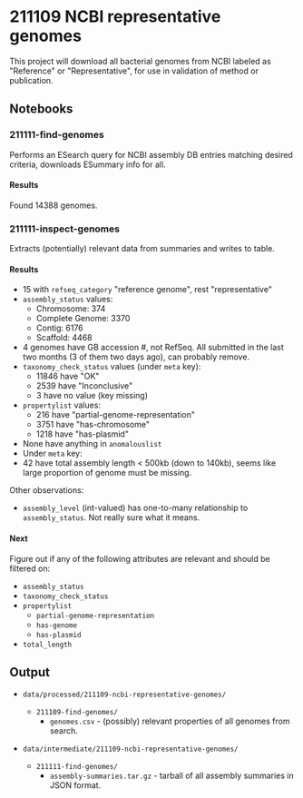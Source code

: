 # 211109 NCBI representative genomes

This project will download all bacterial genomes from NCBI labeled as "Reference" or
"Representative", for use in validation of method or publication.


## Notebooks

### 211111-find-genomes

Performs an ESearch query for NCBI assembly DB entries matching desired criteria, downloads ESummary
info for all.

#### Results

Found 14388 genomes.


### 211111-inspect-genomes

 Extracts (potentially) relevant data from summaries and writes to table.

#### Results

- 15 with `refseq_category` "reference genome", rest "representative"
- `assembly_status` values:
  - Chromosome: 374
  - Complete Genome: 3370
  - Contig: 6176
  - Scaffold: 4468
- 4 genomes have GB accession #, not RefSeq. All submitted in the last two months (3 of them two
  days ago), can probably remove.
- `taxonomy_check_status` values (under `meta` key):
  - 11846 have "OK"
  - 2539 have "Inconclusive"
  - 3 have no value (key missing)
- `propertylist` values:
  - 216 have "partial-genome-representation"
  - 3751 have "has-chromosome"
  - 1218 have "has-plasmid"
- None have anything in `anomalouslist`
- Under `meta` key:
- 42 have total assembly length < 500kb (down to 140kb), seems like large proportion of genome must
  be missing.

Other observations:

- `assembly_level` (int-valued) has one-to-many relationship to `assembly_status`. Not really sure
  what it means.

#### Next

Figure out if any of the following attributes are relevant and should be filtered on:

* `assembly_status`
* `taxonomy_check_status`
* `propertylist`
  * `partial-genome-representation`
  * `has-genome`
  * `has-plasmid`
* `total_length`



## Output

* `data/processed/211109-ncbi-representative-genomes/`
  * `211109-find-genomes/`
    * `genomes.csv` - (possibly) relevant properties of all genomes from search.

* `data/intermediate/211109-ncbi-representative-genomes/`
  * `211111-find-genomes/`
    * `assembly-summaries.tar.gz` - tarball of all assembly summaries in JSON format.

